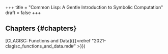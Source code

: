 +++
title = "Common Lisp: A Gentle Introduction to Symbolic Computation"
draft = false
+++

## Chapters {#chapters}

[CLAGISC: Functions and Data]({{<relref "2021-clagisc_functions_and_data.md#" >}})